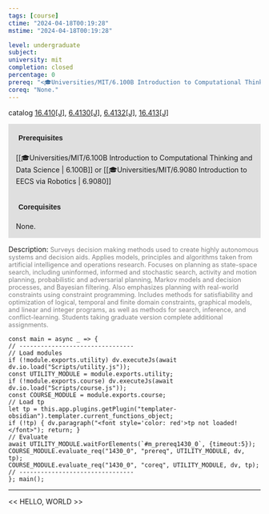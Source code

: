 ```yaml
---
tags: [course]
ctime: "2024-04-18T00:19:28"
mstime: "2024-04-18T00:19:28"

level: undergraduate
subject: 
university: mit
completion: closed
percentage: 0
prereq: "<🎓Universities/MIT/6.100B Introduction to Computational Thinking and Data Science> or <🎓Universities/MIT/6.9080 Introduction to EECS via Robotics>"
coreq: "None."
---
```


catalog [16.410[J]](http://student.mit.edu/catalog/m16a.html#16.410), [6.4130[J]](http://student.mit.edu/catalog/m6d.html#6.4130), [6.4132[J]](http://student.mit.edu/catalog/m6d.html#6.4132), [16.413[J]](http://student.mit.edu/catalog/m16a.html#16.413)

<span style="display: block; padding: 15px; background-color: rgb(100, 100, 100, 0.2);"><font id="m_prereq1430_0" style="display: block; font-family: Arial, sans-serif; font-weight: bold; padding: 5px">Prerequisites</font><br><span id="prereq1430_0">[[🎓Universities/MIT/6.100B Introduction to Computational Thinking and Data Science | 6.100B]] or [[🎓Universities/MIT/6.9080 Introduction to EECS via Robotics | 6.9080]]</span></span>
<span style="display: block; padding: 15px; background-color: rgb(100, 100, 100, 0.2);"><font id="m_coreq1430_0" style="display: block; font-family: Arial, sans-serif; font-weight: bold; padding: 5px">Corequisites</font><br><span id="coreq1430_0">None.</span></span>

<font style="">Description:</font>
<font style="color: grey; font-size: 0.8rem;">Surveys decision making methods used to create highly autonomous systems and decision aids. Applies models, principles and algorithms taken from artificial intelligence and operations research. Focuses on planning as state-space search, including uninformed, informed and stochastic search, activity and motion planning, probabilistic and adversarial planning, Markov models and decision processes, and Bayesian filtering. Also emphasizes planning with real-world constraints using constraint programming. Includes methods for satisfiability and optimization of logical, temporal and finite domain constraints, graphical models, and linear and integer programs, as well as methods for search, inference, and conflict-learning. Students taking graduate version complete additional assignments.</font>

```dataviewjs
const main = async _ => {
// --------------------------------
// Load modules
if (!module.exports.utility) dv.executeJs(await dv.io.load("Scripts/utility.js"));
const UTILITY_MODULE = module.exports.utility;
if (!module.exports.course) dv.executeJs(await dv.io.load("Scripts/course.js"));
const COURSE_MODULE = module.exports.course;
// Load tp
let tp = this.app.plugins.getPlugin("templater-obsidian").templater.current_functions_object;
if (!tp) { dv.paragraph("<font style='color: red'>tp not loaded!</font>"); return; }
// Evaluate
await UTILITY_MODULE.waitForElements(`#m_prereq1430_0`, {timeout:5});
COURSE_MODULE.evaluate_req("1430_0", "prereq", UTILITY_MODULE, dv, tp);
COURSE_MODULE.evaluate_req("1430_0", "coreq", UTILITY_MODULE, dv, tp);
// --------------------------------
}; main();
```

---

<< HELLO, WORLD >>
